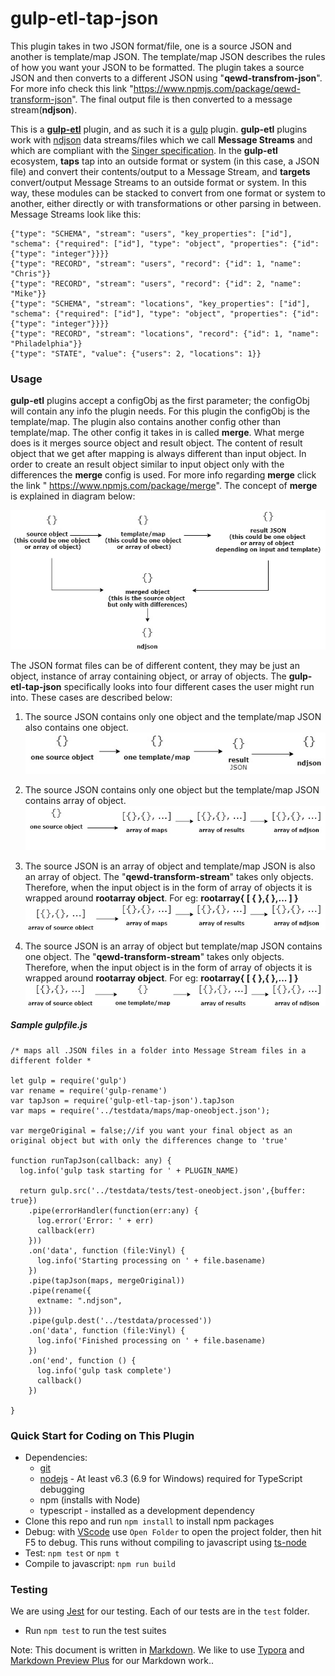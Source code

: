 # gulp-etl-tap-json #

This plugin takes in two JSON format/file, one is a source JSON and another is template/map JSON. The template/map JSON describes the rules of how you want your JSON to be formatted. The plugin takes a source JSON and then converts to a different JSON using "**qewd-transfrom-json**". For more info check this link "https://www.npmjs.com/package/qewd-transform-json". The final output file is then converted to a message stream(**ndjson**). 

This is a **[gulp-etl](https://gulpetl.com/)** plugin, and as such it is a [gulp](https://gulpjs.com/) plugin. **gulp-etl** plugins work with [ndjson](http://ndjson.org/) data streams/files which we call **Message Streams** and which are compliant with the [Singer specification](https://github.com/singer-io/getting-started/blob/master/docs/SPEC.md#output). In the **gulp-etl** ecosystem, **taps** tap into an outside format or system (in this case, a JSON file) and convert their contents/output to a Message Stream, and **targets** convert/output Message Streams to an outside format or system. In this way, these modules can be stacked to convert from one format or system to another, either directly or with transformations or other parsing in between. Message Streams look like this:

```
{"type": "SCHEMA", "stream": "users", "key_properties": ["id"], "schema": {"required": ["id"], "type": "object", "properties": {"id": {"type": "integer"}}}}
{"type": "RECORD", "stream": "users", "record": {"id": 1, "name": "Chris"}}
{"type": "RECORD", "stream": "users", "record": {"id": 2, "name": "Mike"}}
{"type": "SCHEMA", "stream": "locations", "key_properties": ["id"], "schema": {"required": ["id"], "type": "object", "properties": {"id": {"type": "integer"}}}}
{"type": "RECORD", "stream": "locations", "record": {"id": 1, "name": "Philadelphia"}}
{"type": "STATE", "value": {"users": 2, "locations": 1}}
```

### Usage
**gulp-etl** plugins accept a configObj as the first parameter; the configObj will contain any info the plugin needs. For this plugin the configObj is the template/map. The plugin also contains another config other than template/map. The other config it takes in is called **merge**. What merge does is it merges source object and result object. The content of result object that we get after mapping is always different than input object. In order to create an result object similar to input object only with the differences the **merge** config is used. For more info regarding **merge** click the link " <https://www.npmjs.com/package/merge>". The concept of **merge** is explained in diagram below:

![](<https://github.com/DeepenSilwal/gulp-etl-tap-json/blob/master/images/Untitled%20Diagram%20(1).jpg>)					

The JSON format files can be of different content, they may be just an object, instance of array containing object, or array of objects.
The **gulp-etl-tap-json** specifically looks into four different cases the user might run into. These cases are described below:

1. The source JSON contains only one object and the template/map JSON also contains one object.
   ![](<https://github.com/DeepenSilwal/gulp-etl-tap-json/blob/master/images/Untitled%20Diagram.jpg>)

2. The source JSON contains only one object but the template/map JSON contains array of object.
   ![](<https://github.com/DeepenSilwal/gulp-etl-tap-json/blob/master/images/Untitled%20Diagram%20(6).jpg>)

3. The source JSON is an array of object and template/map JSON is also an array of object. The "**qewd-transform-stream**" takes only objects. Therefore, when the input object is in the form of array of objects it is wrapped around **rootarray object**. For eg: **rootarray{ [ { },{ },... ] }** 
   ![](<https://github.com/DeepenSilwal/gulp-etl-tap-json/blob/master/images/Untitled%20Diagram%20(7).jpg>)

4. The source JSON is an array of object but template/map JSON contains one object. The "**qewd-transform-stream**" takes only objects. Therefore, when the input object is in the form of array of objects it is wrapped around **rootarray object**. For eg: **rootarray{ [ { },{ },... ] }** 
   ![](<https://github.com/DeepenSilwal/gulp-etl-tap-json/blob/master/images/Untitled%20Diagram%20(8).jpg>)



##### Sample gulpfile.js

```
/* maps all .JSON files in a folder into Message Stream files in a different folder *

let gulp = require('gulp')
var rename = require('gulp-rename')
var tapJson = require('gulp-etl-tap-json').tapJson
var maps = require('../testdata/maps/map-oneobject.json');

var mergeOriginal = false;//if you want your final object as an original object but with only the differences change to 'true'

function runTapJson(callback: any) {
  log.info('gulp task starting for ' + PLUGIN_NAME)

  return gulp.src('../testdata/tests/test-oneobject.json',{buffer: true})
    .pipe(errorHandler(function(err:any) {
      log.error('Error: ' + err)
      callback(err)
    }))
    .on('data', function (file:Vinyl) {
      log.info('Starting processing on ' + file.basename)
    })    
    .pipe(tapJson(maps, mergeOriginal))
    .pipe(rename({
      extname: ".ndjson",
    }))      
    .pipe(gulp.dest('../testdata/processed'))
    .on('data', function (file:Vinyl) {
      log.info('Finished processing on ' + file.basename)
    })    
    .on('end', function () {
      log.info('gulp task complete')
      callback()
    })

}
```
### Quick Start for Coding on This Plugin
* Dependencies: 
    * [git](https://git-scm.com/downloads)
    * [nodejs](https://nodejs.org/en/download/releases/) - At least v6.3 (6.9 for Windows) required for TypeScript debugging
    * npm (installs with Node)
    * typescript - installed as a development dependency
* Clone this repo and run `npm install` to install npm packages
* Debug: with [VScode](https://code.visualstudio.com/download) use `Open Folder` to open the project folder, then hit F5 to debug. This runs without compiling to javascript using [ts-node](https://www.npmjs.com/package/ts-node)
* Test: `npm test` or `npm t`
* Compile to javascript: `npm run build`

### Testing

We are using [Jest](https://facebook.github.io/jest/docs/en/getting-started.html) for our testing. Each of our tests are in the `test` folder.

- Run `npm test` to run the test suites



Note: This document is written in [Markdown](https://daringfireball.net/projects/markdown/). We like to use [Typora](https://typora.io/) and [Markdown Preview Plus](https://chrome.google.com/webstore/detail/markdown-preview-plus/febilkbfcbhebfnokafefeacimjdckgl?hl=en-US) for our Markdown work..

